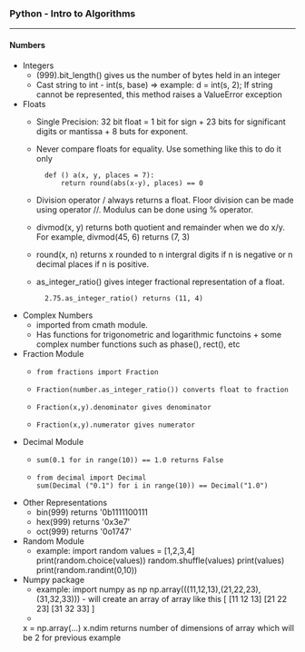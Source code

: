 ### Python - Intro to Algorithms
---
#### Numbers
- Integers
    - (999).bit_length() gives us the number of bytes held in an integer
    - Cast string to int - int(s, base) => example: d = int(s, 2); If string cannot be represented, this method raises a ValueError exception
- Floats
    - Single Precision: 32 bit float = 1 bit for sign + 23 bits for significant digits or mantissa + 8 buts for exponent.
    - Never compare floats for equality. Use something like this to do it only

            def () a(x, y, places = 7):
                return round(abs(x-y), places) == 0
    - Division operator / always returns a float. Floor division can be made using operator //. Modulus can be done using % operator.
    - divmod(x, y) returns both quotient and remainder when we do x/y. For example, divmod(45, 6) returns (7, 3)
    - round(x, n) returns x rounded to n intergral digits if n is negative or n decimal places if n is positive.
    - as_integer_ratio() gives integer fractional representation of a float.

            2.75.as_integer_ratio() returns (11, 4)
- Complex Numbers
    - imported from cmath module.
    - Has functions for trigonometric and logarithmic functoins + some complex number functions such as phase(), rect(), etc
- Fraction Module
    -     from fractions import Fraction
    -     Fraction(number.as_integer_ratio()) converts float to fraction
    -     Fraction(x,y).denominator gives denominator
    -     Fraction(x,y).numerator gives numerator
- Decimal Module
    -     sum(0.1 for in range(10)) == 1.0 returns False
    -
          from decimal import Decimal
          sum(Decimal ("0.1") for i in range(10)) == Decimal("1.0")
- Other Representations
    - bin(999) returns '0b1111100111
    - hex(999) returns '0x3e7'
    - oct(999) returns '0o1747'
- Random Module
    - example:
        import random
        values = [1,2,3,4]
        print(random.choice(values))
        random.shuffle(values)
        print(values)
        print(random.randint(0,10))
- Numpy package
    - example:
        import numpy as np
        np.array(((11,12,13),(21,22,23),(31,32,33))) - will create an array of array like this
        [
            [11 12 13]
            [21 22 23]
            [31 32 33]
        ]
    -
    x = np.array(...)
    x.ndim returns number of dimensions of array which will be 2 for previous example
